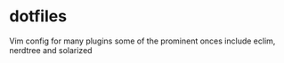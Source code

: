 dotfiles
========

Vim config for many plugins some of the prominent onces include eclim, nerdtree and solarized
